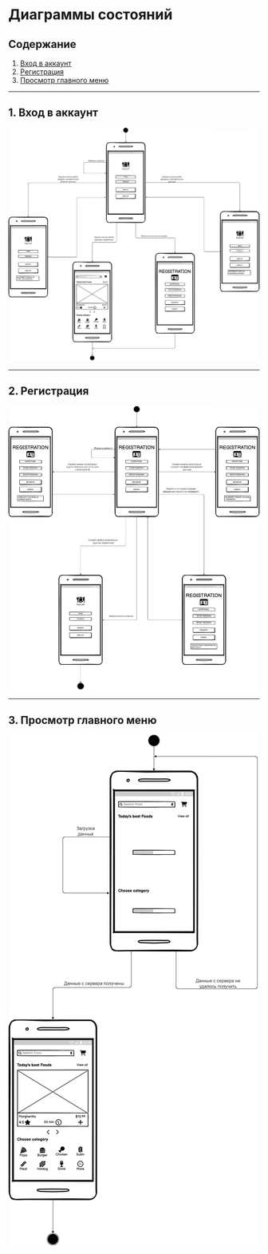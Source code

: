 # Диаграммы состояний

## Содержание

1. [Вход в аккаунт](#login)
2. [Регистрация](#register)
3. [Просмотр главного меню](#view_menu)

---

<a name="login"/>

## 1. Вход в аккаунт

![Вход в аккаунт](./state/login.png)

---

<a name="register"/>

## 2. Регистрация

![Диаграмма 2](./state/register.png)

---

<a name="view_menu"/>

## 3. Просмотр главного меню

![Диаграмма 3](./state/dashboard.png)